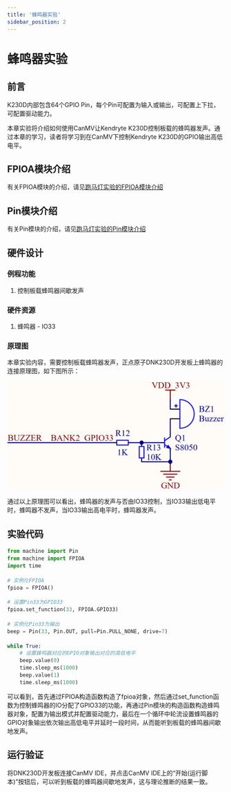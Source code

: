 ```yaml
---
title: '蜂鸣器实验'
sidebar_position: 2
---
```


# 蜂鸣器实验

## 前言

K230D内部包含64个GPIO Pin，每个Pin可配置为输入或输出，可配置上下拉，可配置驱动能力。

本章实验将介绍如何使用CanMV让Kendryte K230D控制板载的蜂鸣器发声。通过本章的学习，读者将学习到在CanMV下控制Kendryte K230D的GPIO输出高低电平。  

## FPIOA模块介绍

有关FPIOA模块的介绍，请见[跑马灯实验的FPIOA模块介绍](led.md#fpioa模块介绍)

## Pin模块介绍

有关Pin模块的介绍，请见[跑马灯实验的Pin模块介绍](led.md#pin模块介绍)

## 硬件设计

### 例程功能

1. 控制板载蜂鸣器间歇发声

### 硬件资源

1. 蜂鸣器 - IO33

### 原理图

本章实验内容，需要控制板载蜂鸣器发声，正点原子DNK230D开发板上蜂鸣器的连接原理图，如下图所示：  

![01](./img/02.png)

通过以上原理图可以看出，蜂鸣器的发声与否由IO33控制，当IO33输出低电平时，蜂鸣器不发声，当IO33输出高电平时，蜂鸣器发声。

## 实验代码

```python
from machine import Pin
from machine import FPIOA
import time

# 实例化FPIOA
fpioa = FPIOA()

# 设置Pin33为GPIO33
fpioa.set_function(33, FPIOA.GPIO33)

# 实例化Pin33为输出
beep = Pin(33, Pin.OUT, pull=Pin.PULL_NONE, drive=7)

while True:
    # 设置蜂鸣器对应的GPIO对象输出对应的高低电平
    beep.value(0)
    time.sleep_ms(1000)
    beep.value(1)
    time.sleep_ms(1000)
```

可以看到，首先通过FPIOA构造函数构造了fpioa对象，然后通过set_function函数为控制蜂鸣器的IO分配了GPIO33的功能，再通过Pin模块的构造函数构造蜂鸣器对象，配置为输出模式并配置驱动能力，最后在一个循环中轮流设置蜂鸣器的GPIO对象输出依次输出高低电平并延时一段时间，从而能听到板载的蜂鸣器间歇地发声。  

## 运行验证

将DNK230D开发板连接CanMV IDE，并点击CanMV IDE上的“开始(运行脚本)”按钮后，可以听到板载的蜂鸣器间歇地发声，这与理论推断的结果一致。
